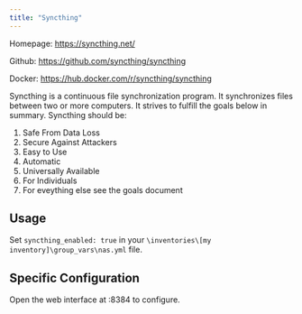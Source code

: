 ```yaml
---
title: "Syncthing"
---
```


Homepage: <https://syncthing.net/>

Github: <https://github.com/syncthing/syncthing>

Docker: <https://hub.docker.com/r/syncthing/syncthing>

Syncthing is a continuous file synchronization program. It synchronizes files
between two or more computers. It strives to fulfill the goals below in summary.
Syncthing should be:

1. Safe From Data Loss
2. Secure Against Attackers
3. Easy to Use
4. Automatic
5. Universally Available
6. For Individuals
7. For eveything else see the goals document

## Usage

Set `syncthing_enabled: true` in your `\inventories\[my inventory]\group_vars\nas.yml` file.

## Specific Configuration

Open the web interface at :8384 to configure.
